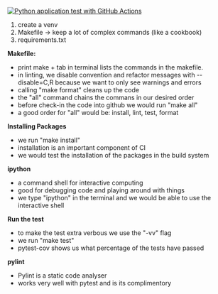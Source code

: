 [![Python application test with GitHub Actions](https://github.com/GRokhH/mlops-hands-on1/actions/workflows/testing-ci.yml/badge.svg)](https://github.com/GRokhH/mlops-hands-on1/actions/workflows/testing-ci.yml)

1. create a venv
1. Makefile -> keep a lot of complex commands (like a cookbook)
1. requirements.txt

**Makefile:**
- print make + tab in terminal lists the commands in the makefile.
- in linting, we disable convention and refactor messages with --disable=C,R because we want to only see warnings and errors
- calling "make format" cleans up the code
- the "all" command chains the commans in our desired order
- before check-in the code into github we would run "make all"
- a good order for "all" would be: install, lint, test, format

**Installing Packages**
- we run "make install"
- installation is an important component of CI
- we would test the installation of the packages in the build system

**ipython**
- a command shell for interactive computing
- good for debugging code and playing around with things
- we type "ipython" in the terminal and we would be able to use the interactive shell


**Run the test**
- to make the test extra verbous we use the "-vv" flag
- we run "make test"
- pytest-cov shows us what percentage of the tests have passed


**pylint**
- Pylint is a static code analyser 
- works very well with pytest and is its complimentory

